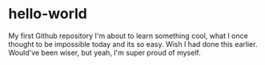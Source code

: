 # hello-world
My first Github repository
I'm about to learn something cool, what I once thought to be impossible today and its so easy.
Wish I had done this earlier. Would've been wiser, but yeah, I'm super proud of myself.
